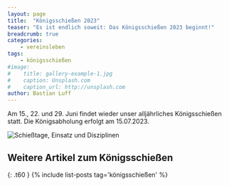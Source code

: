 ```yaml
---
layout: page
title:  "Königsschießen 2023"
teaser: "Es ist endlich soweit: Das Königsschießen 2023 beginnt!"
breadcrumb: true
categories:
    - vereinsleben
tags:
    - königsschießen
#image:
#    title: gallery-example-1.jpg
#    caption: Unsplash.com
#    caption_url: http://unsplash.com
author: Bastian Luff
---
```

Am 15., 22. und 29. Juni findet wieder unser alljährliches Königsschießen statt. Die Königsabholung erfolgt am 15.07.2023.

<img src="{{ site.url }}{{ site.baseurl }}/{{ site.urlimg }}koenigsschiessen_2023.jpg" alt="Schießtage, Einsatz und Disziplinen">

## Weitere Artikel zum Königsschießen
{: .t60 }
{% include list-posts tag='königsschießen' %}

